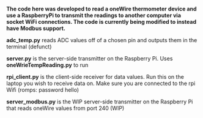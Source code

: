 **The code here was developed to read a oneWire thermometer device and use a RaspberryPi to transmit the readings to another computer via socket WiFi connections. The code is currently being modified to instead have Modbus support.**

**adc_temp.py** reads ADC values off of a chosen pin and outputs them in the terminal (defunct)

**server.py** is the server-side transmitter on the Raspberry Pi. Uses **oneWrieTempReading.py** to run

**rpi_client.py** is the client-side receiver for data values. Run this on the laptop you wish to receive data on. Make sure you are connected to the rpi Wifi (romps: password hello)

**server_modbus.py** is the WIP server-side transmitter on the Raspberry Pi that reads oneWire values from port 240 (WIP)

